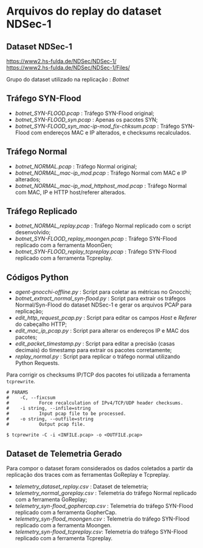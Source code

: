 # Arquivos do replay do dataset NDSec-1

## Dataset NDSec-1
https://www2.hs-fulda.de/NDSec/NDSec-1/  
https://www2.hs-fulda.de/NDSec/NDSec-1/Files/  

Grupo do dataset utilizado na replicação : *Botnet*

## Tráfego SYN-Flood
 - *botnet_SYN-FLOOD.pcap* : Tráfego SYN-Flood original;
 - *botnet_SYN-FLOOD_syn.pcap* : Apenas os pacotes SYN;
 - *botnet_SYN-FLOOD_syn_mac-ip-mod_fix-chksum.pcap* : Tráfego SYN-Flood com endereços MAC e IP alterados, e checksums recalculados.
 
## Tráfego Normal
 - *botnet_NORMAL.pcap* : Tráfego Normal original;
 - *botnet_NORMAL_mac-ip_mod.pcap* : Tráfego Normal com MAC e IP alterados;
 - *botnet_NORMAL_mac-ip_mod_httphost_mod.pcap* : Tráfego Normal com MAC, IP e HTTP host/referer alterados.

## Tráfego Replicado
 - *botnet_NORMAL_replay.pcap* : Tráfego Normal replicado com o script desenvolvido;
 - *botnet_SYN-FLOOD_replay_moongen.pcap* : Tráfego SYN-Flood replicado com a ferramenta MoonGen;
 - *botnet_SYN-FLOOD_replay_tcpreplay.pcap* : Tráfego SYN-Flood replicado com a ferramenta Tcpreplay.

## Códigos Python
 - *agent-gnocchi-offline.py* : Script para coletar as métricas no Gnocchi;
 - *botnet_extract_normal_syn-flood.py* : Script para extrair os tráfegos Normal/Syn-Flood do dataset NDSec-1 e gerar os arquivos PCAP para replicação;
 - *edit_http_request_pcap.py* : Script para editar os campos *Host* e *Referer* do cabeçalho HTTP;
 - *edit_mac_ip_pcap.py* : Script para alterar os endereços IP e MAC dos pacotes;
 - *edit_packet_timestamp.py* : Script para editar a precisão (casas decimais) do timestamp para extrair os pacotes corretamente;
 - *replay_normal.py* : Script para replicar o tráfego normal utilizando Python Requests.

Para corrigir os checksums IP/TCP dos pacotes foi utilizada a ferramenta `tcprewrite`.
```
# PARAMS
#    -C, --fixcsum
#           Force recalculation of IPv4/TCP/UDP header checksums.
#    -i string, --infile=string
#           Input pcap file to be processed. 
#    -o string, --outfile=string
#           Output pcap file.  

$ tcprewrite -C -i <INFILE.pcap> -o <OUTFILE.pcap>
```


## Dataset de Telemetria Gerado
Para compor o dataset foram considerados os dados coletados a partir da replicação dos traces com as ferramentas GoReplay e Tcpreplay.

- *telemetry_dataset_replay.csv* : Dataset de telemetria;
- *telemetry_normal_goreplay.csv* : Telemetria do tráfego Normal replicado com a ferramenta GoReplay;
- *telemetry_syn-flood_gophercap.csv* : Telemetria do tráfego SYN-Flood replicado com a ferramenta GopherCap.
- *telemetry_syn-flood_moongen.csv* : Telemetria do tráfego SYN-Flood replicado com a ferramenta Moongen.
- *telemetry_syn-flood_tcpreplay.csv*: Telemetria do tráfego SYN-Flood replicado com a ferramenta Tcpreplay.

